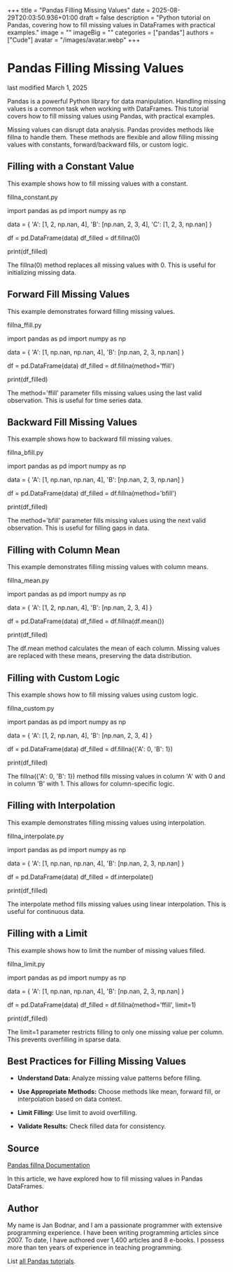 +++
title = "Pandas Filling Missing Values"
date = 2025-08-29T20:03:50.936+01:00
draft = false
description = "Python tutorial on Pandas, covering how to fill missing values in DataFrames with practical examples."
image = ""
imageBig = ""
categories = ["pandas"]
authors = ["Cude"]
avatar = "/images/avatar.webp"
+++

# Pandas Filling Missing Values

last modified March 1, 2025

Pandas is a powerful Python library for data manipulation. Handling missing
values is a common task when working with DataFrames. This tutorial covers how
to fill missing values using Pandas, with practical examples.

Missing values can disrupt data analysis. Pandas provides methods like
fillna to handle them. These methods are flexible and allow
filling missing values with constants, forward/backward fills, or custom logic.

## Filling with a Constant Value

This example shows how to fill missing values with a constant.

fillna_constant.py
  

import pandas as pd
import numpy as np

data = {
    'A': [1, 2, np.nan, 4],
    'B': [np.nan, 2, 3, 4],
    'C': [1, 2, 3, np.nan]
}

df = pd.DataFrame(data)
df_filled = df.fillna(0)

print(df_filled)

The fillna(0) method replaces all missing values with 0. This is
useful for initializing missing data.

## Forward Fill Missing Values

This example demonstrates forward filling missing values.

fillna_ffill.py
  

import pandas as pd
import numpy as np

data = {
    'A': [1, np.nan, np.nan, 4],
    'B': [np.nan, 2, 3, np.nan]
}

df = pd.DataFrame(data)
df_filled = df.fillna(method='ffill')

print(df_filled)

The method='ffill' parameter fills missing values using the last
valid observation. This is useful for time series data.

## Backward Fill Missing Values

This example shows how to backward fill missing values.

fillna_bfill.py
  

import pandas as pd
import numpy as np

data = {
    'A': [1, np.nan, np.nan, 4],
    'B': [np.nan, 2, 3, np.nan]
}

df = pd.DataFrame(data)
df_filled = df.fillna(method='bfill')

print(df_filled)

The method='bfill' parameter fills missing values using the next
valid observation. This is useful for filling gaps in data.

## Filling with Column Mean

This example demonstrates filling missing values with column means.

fillna_mean.py
  

import pandas as pd
import numpy as np

data = {
    'A': [1, 2, np.nan, 4],
    'B': [np.nan, 2, 3, 4]
}

df = pd.DataFrame(data)
df_filled = df.fillna(df.mean())

print(df_filled)

The df.mean method calculates the mean of each column. Missing
values are replaced with these means, preserving the data distribution.

## Filling with Custom Logic

This example shows how to fill missing values using custom logic.

fillna_custom.py
  

import pandas as pd
import numpy as np

data = {
    'A': [1, 2, np.nan, 4],
    'B': [np.nan, 2, 3, 4]
}

df = pd.DataFrame(data)
df_filled = df.fillna({'A': 0, 'B': 1})

print(df_filled)

The fillna({'A': 0, 'B': 1}) method fills missing values in column
'A' with 0 and in column 'B' with 1. This allows for column-specific logic.

## Filling with Interpolation

This example demonstrates filling missing values using interpolation.

fillna_interpolate.py
  

import pandas as pd
import numpy as np

data = {
    'A': [1, np.nan, np.nan, 4],
    'B': [np.nan, 2, 3, np.nan]
}

df = pd.DataFrame(data)
df_filled = df.interpolate()

print(df_filled)

The interpolate method fills missing values using linear
interpolation. This is useful for continuous data.

## Filling with a Limit

This example shows how to limit the number of missing values filled.

fillna_limit.py
  

import pandas as pd
import numpy as np

data = {
    'A': [1, np.nan, np.nan, 4],
    'B': [np.nan, 2, 3, np.nan]
}

df = pd.DataFrame(data)
df_filled = df.fillna(method='ffill', limit=1)

print(df_filled)

The limit=1 parameter restricts filling to only one missing value
per column. This prevents overfilling in sparse data.

## Best Practices for Filling Missing Values

- **Understand Data:** Analyze missing value patterns before filling.

- **Use Appropriate Methods:** Choose methods like mean, forward fill, or interpolation based on data context.

- **Limit Filling:** Use limit to avoid overfilling.

- **Validate Results:** Check filled data for consistency.

## Source

[Pandas fillna Documentation](https://pandas.pydata.org/pandas-docs/stable/reference/api/pandas.DataFrame.fillna.html)

In this article, we have explored how to fill missing values in Pandas DataFrames.

## Author

My name is Jan Bodnar, and I am a passionate programmer with extensive
programming experience. I have been writing programming articles since 2007.
To date, I have authored over 1,400 articles and 8 e-books. I possess more
than ten years of experience in teaching programming.

List [all Pandas tutorials](/all/#pandas).